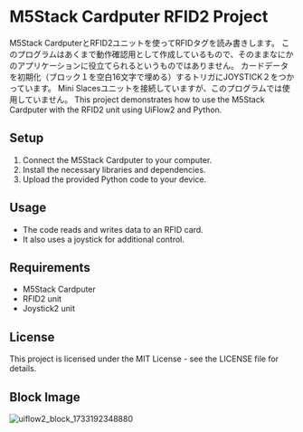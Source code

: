 # M5Stack Cardputer RFID2 Project

M5Stack CardputerとRFID2ユニットを使ってRFIDタグを読み書きします。
このプログラムはあくまで動作確認用として作成しているもので、そのままなにかのアプリケーションに役立てられるというものではありません。
カードデータを初期化（ブロック１を空白16文字で埋める）するトリガにJOYSTICK２をつかっています。
Mini Slacesユニットを接続していますが、このプログラムでは使用していません。
This project demonstrates how to use the M5Stack Cardputer with the RFID2 unit using UiFlow2 and Python.

## Setup

1. Connect the M5Stack Cardputer to your computer.
2. Install the necessary libraries and dependencies.
3. Upload the provided Python code to your device.

## Usage

- The code reads and writes data to an RFID card.
- It also uses a joystick for additional control.

## Requirements

- M5Stack Cardputer
- RFID2 unit
- Joystick2 unit

## License

This project is licensed under the MIT License - see the LICENSE file for details.

## Block Image
![uiflow2_block_1733192348880](https://github.com/user-attachments/assets/33d37bf5-fdf9-4c98-b49f-adae5c81f628)
